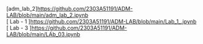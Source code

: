 [adm_lab_2]https://github.com/2303A51191/ADM-LAB/blob/main/adm_lab_2.ipynb              
[ Lab - 1 ]https://github.com/2303A51191/ADM-LAB/blob/main/Lab_1_.ipynb                   
[ Lab - 3 ]https://github.com/2303A51191/ADM-LAB/blob/main/LAb_03.ipynb
